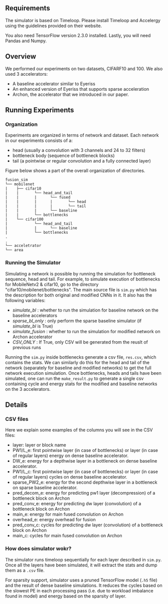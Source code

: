 ## Requirements

The simulator is based on Timeloop. Please install Timeloop and Accelergy using the guidelines provided on their website.

You also need TensorFlow version 2.3.0 installed. Lastly, you will need Pandas and Numpy.


## Overview

We performed our experiments on two datasets, CIFARF10 and 100. We also used 3 accelerators:
* A baseline accelerator similar to Eyeriss
* An enhanced version of Eyeriss that supports sparse acceleration
* Archon, the accelerator that we introduced in our paper.



## Running Experiments

### Organization

Experiments are organized in terms of network and dataset. Each network in our experiments consists of a:
* head (usually a convolution with 3 channels and 24 to 32 filters)
* bottleneck body (sequence of bottleneck blocks)
* tail (a pointwise or regular convolution and a fully connected layer)
 
Figure below shows a part of the overall organization of directories.
```
fusion_sim
└── mobilenet
|    ├── cifar10
|    |       └── head_and_tail
|    |       |      └── fused
|    |       |      |       └── head
|    |       |      |       └── tail
|    |       |      └── baseline           
|    |       └── bottlenecks
|    └── cifar100
|            └── head_and_tail
|            |      └── baseline           
|            └── bottlenecks
.          
.    
└── acceletrator
└── area
```

### Running the Simulator

Simulating a network is possible by running the simulation for bottleneck sequence, head and tail. For example, to simulate execution of bottlenecks for MobileNetv2 & cifar10, go to the directory "cifar10/mobilenet/bottlenecks". The main source file is `sim.py` which has the description for both original and modified CNNs in it. It also has the following variables:
* *simulate_bl* : whether to run the simulation for baseline network on the baseline accelerators
* *sparse_bl_only* : only perform the sparse baseline simulator (if *simulate_bl* is True)
* *simulate_fusion* : whether to run the simulation for modified network on Archon accelerator
* *CSV_ONLY* : If True, only CSV will be generated from the reuslt of previous runs

Running the `sim.py` inside bottlenecks generate a csv file, `res.csv`, which contains the stats. We can similarly do this for the head and tail  of the network (separately for baseline and modified networks) to get the full network execution simulation. Once bottlenecks, heads and tails have been simulated, one can run the `make_result.py` to generate a single csv containing cycle and energy stats for the modified and baseline networks on the 3 accelerators.


## Details
### CSV files
Here we explain some examples of the columns you will see in the CSV files:
* layer: layer or block name
* PW1/L_e: first pointwise layer (in case of bottlenecks) or layer (in case of regular layers) energy on dense baseline accelerator.
* DW_e: energy for a depthwise layer in a bottleneck on dense baseline accelerator.
* PW1/L_c: first pointwise layer (in case of bottlenecks) or layer (in case of regular layers) cycles on dense baseline accelerator.
* sparse_PW2_e: energy for the second depthwise layer in a bottleneck on sparse baseline accelerator.
* pred_decom_e: energy for predicting pw1 layer (decompression) of a bottleneck block on Archon
* pred_conv_e: energy for predicting dw layer (convolution) of a bottleneck block on Archon
* main_e: energy for main fused convolution on Archon
* overhead_e: energy overhead for fusion 
* pred_conv_c: cycles for predicting dw layer (convolution) of a bottleneck block on Archon
* main_c: cycles for main fused convolution on Archon
 

### How does simulator wokr?
The simulator runs timeloop sequentially for each layer described in `sim.py`. Once all the layers have been simulated, it will extract the stats and dump them as a `.csv` file.

For sparsity support, simulator uses a pruned TensorFlow model (`.h5` file) and the result of dense baseline simulations. It reduces the cycles based on the slowest PE in each processing pass (i.e. due to workload imbalance found in model) and energy based on the sparsity of layer.
